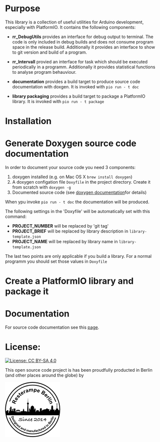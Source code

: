 # Purpose

This library is a collection of useful utilities for Arduino development, especially with PlatformIO. It 
contains the following components:

- **rr_DebugUtils** provides an interface for debug output to terminal. The code is only included in debug builds and 
does not consume program space in the release build. 
Additionally it provides an interface to show to git version and build of a program.

- **rr_Intervall** provied an interface for task which should be executed periodically in a programm. Additionally it provides
statistical functions to analyse program behauviour.

- **documentation** provides a build target to produce source code documentation with doxgen. 
It is invoked with `pio run - t doc`

- **library packaging** provides a build target to package a PlatformIO library. 
It is invoked with `pio run - t package`

# Installation

# Generate Doxygen source code documentation

In order to document your source code you need 3 components:

1. doxygen installed (e.g. on Mac OS X `brew install doxygen`)
2. A doxygen configation file `Doxyfile` in the project directory. Create it from scratch with `doxygen -g`
3. Documented source code (see [doxygen documentation](https://www.doxygen.nl/)for details)

When ypu invoke `pio run - t doc` the documentation will be produced. 

The following settings in the 'Doxyfile' will be automatically set with this command:
- **PROJECT_NUMBER** will be replaced by 'git tag'
- **PROJECT_BRIEF** will be replaced by library description in `library-template.json`
- **PROJECT_NAME** will be replaced by library name in `library-template.json`

The last two points are only applicable if you build a library. 
For a normal programm you should set those values in `Doxyfile`

# Create a PlatformIO library and package it

# Documentation

For source code documentation see this [page](https://resterampeberlin.github.io/rr_ArduinoUtils/).

# License:

[![License: CC BY-SA 4.0](https://img.shields.io/badge/License-CC%20BY--SA%204.0-lightgrey.svg)](https://creativecommons.org/licenses/by-sa/4.0/)

This open source code project is has been proudfully producted in Berlin (and other places around the globe) by

![Logo](Logo180x180.png)



